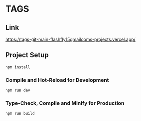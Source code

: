 # TAGS


## Link
https://tags-git-main-flashfly15gmailcoms-projects.vercel.app/


## Project Setup

```sh
npm install
```

### Compile and Hot-Reload for Development

```sh
npm run dev
```

### Type-Check, Compile and Minify for Production

```sh
npm run build
```

